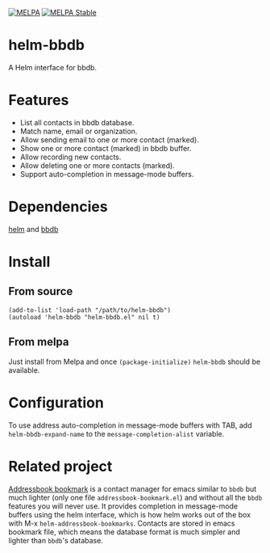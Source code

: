 [![MELPA](http://melpa.milkbox.net/packages/helm-bbdb-badge.svg)](http://melpa.milkbox.net/#/helm-bbdb)
[![MELPA Stable](https://stable.melpa.org/packages/helm-bbdb-badge.svg)](https://stable.melpa.org/#/helm-bbdb)

# helm-bbdb

A Helm interface for bbdb.

# Features

* List all contacts in bbdb database.
* Match name, email or organization.
* Allow sending email to one or more contact (marked).
* Show one or more contact (marked) in bbdb buffer.
* Allow recording new contacts.
* Allow deleting one or more contacts (marked).
* Support auto-completion in message-mode buffers.

# Dependencies

[helm](https://github.com/emacs-helm/helm) and [bbdb](http://melpa.milkbox.net/#/bbdb)

# Install

## From source

```elisp
(add-to-list 'load-path "/path/to/helm-bbdb")
(autoload 'helm-bbdb "helm-bbdb.el" nil t)
```

## From melpa

Just install from Melpa and once `(package-initialize)` `helm-bbdb` should be available.

# Configuration

To use address auto-completion in message-mode buffers with TAB, add `helm-bbdb-expand-name` to the `message-completion-alist` variable.

# Related project

[Addressbook bookmark](https://github.com/thierryvolpiatto/addressbook-bookmark) is a contact manager for emacs similar to `bbdb` but much lighter (only one file `addressbook-bookmark.el`) and without all the `bbdb` features you will never use. It provides completion in message-mode buffers using the helm interface, which is how helm works out of the box with M-x `helm-addressbook-bookmarks`.  Contacts are stored in emacs bookmark file, which means the database format is much simpler and lighter than `bbdb`'s database.
